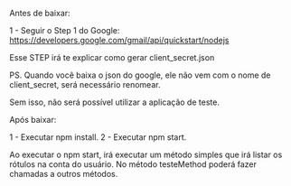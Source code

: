 Antes de baixar:

1 - Seguir o Step 1 do Google: https://developers.google.com/gmail/api/quickstart/nodejs

Esse STEP irá te explicar como gerar client_secret.json

PS. Quando você baixa o json do google, ele não vem com o nome de client_secret, será necessário renomear.

Sem isso, não será possível utilizar a aplicação de teste.

Após baixar:

1 - Executar npm install.
2 - Executar npm start.

Ao executar o npm start, irá executar um método simples que irá listar os rótulos na conta do usuário.
No método testeMethod poderá fazer chamadas a outros métodos.